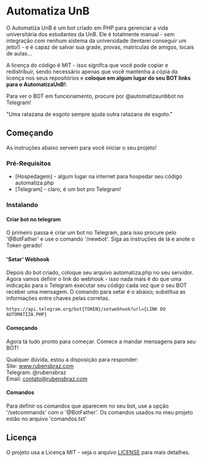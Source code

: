 # Automatiza UnB

O Automatiza UnB é um bot criado em PHP para gerenciar a vida universitária dos estudantes da UnB. Ele é totalmente manual - sem integração com nenhum sistema da universidade (tentarei conseguir um jeito!) - e é capaz de salvar sua grade, provas, matrículas de amigos, locais de aulas...

A licença do código é MIT - isso signifca que você pode copiar e redistribuir, sendo necessário apenas que você mantenha a cópia da licença nos seus repositórios e <b>coloque em algum lugar do seu BOT links para o AutomatizaUnB!</b>. 

Para ver o BOT em funcionamento, procure por @automatizaunbbot no Telegram!

"Uma ratazana de esgoto sempre ajuda outra ratazana de esgoto."

## Começando

As instruções abaixo servem para você iniciar o seu projeto!

### Pré-Requisitos

* [Hospedagem] - algum lugar na internet para hospedar seu código automatiza.php
* [Telegram] - claro, é um bot pro Telegram!

### Instalando

#### Criar bot no telegram
O primeiro passa é criar um bot no Telegram, para isso procure pelo '@BotFather' e use o comando '/newbot'. Siga as instruções de lá e anote o Token gerado!

#### 'Setar' Webhook
Depois do bot criado, coloque seu arquivo automatiza.php no seu servidor.
Agora vamos definir o link do webhook - isso nada mais é do que uma indicação para o Telegram executar seu código cada vez que o seu BOT receber uma mensagem.
O comando para setar é o abaixo; substitua as informações entre chaves pelas corretas.
```
https://api.telegram.org/bot{TOKEN}/setwebhook?url={LINK DO AUTOMATIZA.PHP}
```

#### Começando
Agora tá tudo pronto para começar. Comece a mandar mensagens para seu BOT!

Qualquer dúvida, estou a disposição para responder:</br>
Site: www.rubensbraz.com</br>
Telegram: @rubensbraz</br>
Email: contato@rubensbraz.com

#### Comandos
Para definir os comandos que aparecem no seu bot, use a opção '/setcommands' com o '@BotFather'.
Os comandos usados no meu projeto estão no arquivo 'comandos.txt'

## Licença

O projeto usa a Licença MIT - veja o arquivo [LICENSE](LICENSE) para mais detalhes.

